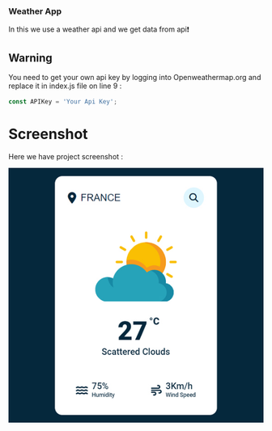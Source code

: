 

### Weather App
In this we use a weather api and we get data from api❗️

## Warning
You need to get your own api key by logging into Openweathermap.org and replace it in index.js file on line 9 :

```javascript
const APIKey = 'Your Api Key';
```


# Screenshot
Here we have project screenshot :

![screenshot](screenshot.jpg)
